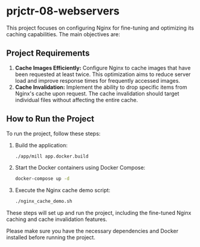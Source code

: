 # prjctr-08-webservers

This project focuses on configuring Nginx for fine-tuning and optimizing its caching capabilities. The main objectives are:

## Project Requirements

1. **Cache Images Efficiently:** Configure Nginx to cache images that have been requested at least twice. This optimization aims to reduce server load and improve response times for frequently accessed images.
2. **Cache Invalidation:** Implement the ability to drop specific items from Nginx's cache upon request. The cache invalidation should target individual files without affecting the entire cache.

## How to Run the Project

To run the project, follow these steps:

1. Build the application:
   ```bash
   ./app/mill app.docker.build
   ```

2. Start the Docker containers using Docker Compose:
   ```bash
   docker-compose up -d
   ```

3. Execute the Nginx cache demo script:
   ```bash
   ./nginx_cache_demo.sh
   ```

These steps will set up and run the project, including the fine-tuned Nginx caching and cache invalidation features.

Please make sure you have the necessary dependencies and Docker installed before running the project.
